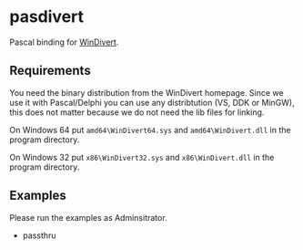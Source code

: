 pasdivert
=========

Pascal binding for [WinDivert](http://reqrypt.org/windivert.html).

Requirements
------------

You need the binary distribution from the WinDivert homepage. Since we use it
with Pascal/Delphi you can use any distribtution (VS, DDK or MinGW), this does 
not matter because we do not need the lib files for linking.

On Windows 64 put `amd64\WinDivert64.sys` and `amd64\WinDivert.dll` in the 
program directory.

On Windows 32 put `x86\WinDivert32.sys` and `x86\WinDivert.dll` in the 
program directory.

Examples
--------

Please run the examples as Adminsitrator.

* passthru
